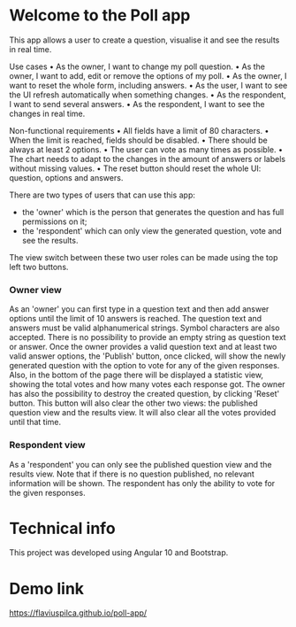 # Welcome to the Poll app

This app allows a user to create a question, visualise it and see the results in real time.


Use cases
• As the owner, I want to change my poll question.
• As the owner, I want to add, edit or remove the options of my poll.
• As the owner, I want to reset the whole form, including answers.
• As the user, I want to see the UI refresh automatically when something changes.
• As the respondent, I want to send several answers.
• As the respondent, I want to see the changes in real time.

Non-functional requirements
• All fields have a limit of 80 characters.
• When the limit is reached, fields should be disabled.
• There should be always at least 2 options.
• The user can vote as many times as possible.
• The chart needs to adapt to the changes in the amount of answers or labels without missing
values.
• The reset button should reset the whole UI: question, options and answers.


There are two types of users that can use this app: 

- the 'owner' which is the person that generates the question and has full permissions on it;
- the 'respondent' which can only view the generated question, vote and see the results.

The view switch between these two user roles can be made using the top left two buttons.

### Owner view

As an 'owner' you can first type in a question text and then add answer options until the limit of 10 answers is reached.
The question text and answers must be valid alphanumerical strings. Symbol characters are also accepted.
There is no possibility to provide an empty string as question text or answer.
Once the owner provides a valid question text and at least two valid answer options, the 'Publish' button, once clicked, will show the newly generated question with the option to vote for any of the given responses. Also, in the bottom of the page there will be displayed a statistic view, showing the total votes and how many votes each response got.
The owner has also the possibility to destroy the created question, by clicking 'Reset' button. This button will also clear the other two views: the published question view and the results view. It will also clear all the votes provided until that time.

### Respondent view

As a 'respondent' you can only see the published question view and the results view.
Note that if there is no question published, no relevant information will be shown.
The respondent has only the ability to vote for the given responses.



# Technical info

This project was developed using Angular 10 and Bootstrap.

# Demo link

https://flaviuspilca.github.io/poll-app/
